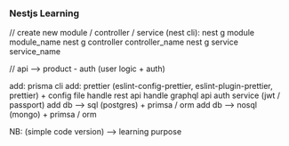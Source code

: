 ### Nestjs Learning

// create new module / controller / service (nest cli):
nest g module module_name
nest g controller controller_name 
nest g service service_name


// api --> product - auth (user logic + auth)

add: prisma cli
add: prettier (eslint-config-prettier, eslint-plugin-prettier, prettier) + config file
handle rest api
handle graphql api
auth service (jwt / passport)
add db --> sql (postgres) + primsa / orm
add db --> nosql (mongo) + primsa / orm

NB: (simple code version) --> learning purpose